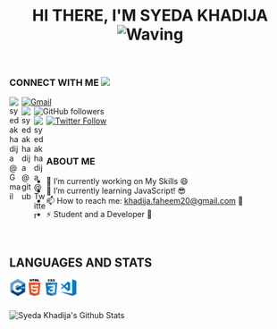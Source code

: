 # <div align="center">HI THERE, I'M SYEDA KHADIJA <img src="https://github.com/TheDudeThatCode/TheDudeThatCode/blob/master/Assets/Hi.gif" width="30px" alt="Waving"></div>


<br>


### CONNECT WITH ME <img src="https://github.com/TheDudeThatCode/TheDudeThatCode/blob/master/Assets/Handshake.gif" height="25px" />

[<img align="left" alt="syedakhadija @ Gmail" width="22px" src="https://github.com/TheDudeThatCode/TheDudeThatCode/blob/master/Assets/Gmail.svg" />][gmail]
[![Gmail](https://img.shields.io/badge/%20-Send%20Mail-black?color=1b6ee9&label=khadija.faheem20%40gmail.com&style=for-the-badge)](mailto:khadija.faheem20@gmail.com?subject=From%20GitHub&body=Hi,%20there.%20Found%20you%20from%20GitHub.)<br>
[<img align="left" alt="syedakhadija @ gitub" width="22px" src="https://cdn.jsdelivr.net/npm/simple-icons@v3/icons/github.svg" />][Github]
![GitHub followers](https://img.shields.io/github/followers/syedakhadija?color=1b6ee9&label=Follow%20%40syedakhadija&style=for-the-badge)<br>
[<img align="left" alt="syedakhadija @ Twitter" width="22px" src="https://github.com/TheDudeThatCode/TheDudeThatCode/blob/master/Assets/Twitter.svg" />][twitter]
[![Twitter Follow](https://img.shields.io/twitter/follow/syedakh89352230?color=1b6ee9&style=for-the-badge)](https://twitter.com/intent/follow?original_referer=https%3A%2F%2Fgithub.com%2Fsyedakh89352230&screen_name=syedakh89352230)<br>


<br>


### ABOUT ME

- 🔭 I’m currently working on My Skills 😄
- 🌱 I’m currently learning JavaScript! 😎
- 📫 How to reach me: khadija.faheem20@gmail.com 📧
- ⚡ Student and a Developer 🚀


<br>


## LANGUAGES AND STATS

<img align="left" alt="C++" width="30px" src="https://raw.githubusercontent.com/github/explore/361e2821e2dea67711cde99c9c40ed357061cf27/topics/cpp/cpp.png" />
<img align="left" alt="HTML5" width="30px" src="https://raw.githubusercontent.com/github/explore/80688e429a7d4ef2fca1e82350fe8e3517d3494d/topics/html/html.png" />
<img align="left" alt="CSS3" width="30px" src="https://raw.githubusercontent.com/github/explore/80688e429a7d4ef2fca1e82350fe8e3517d3494d/topics/css/css.png" />
<img align="left" alt="VS Code" width="30px" src="https://raw.githubusercontent.com/github/explore/80688e429a7d4ef2fca1e82350fe8e3517d3494d/topics/visual-studio-code/visual-studio-code.png" />


## <br>


<!-- <img align="center" justify="center" src="https://github-readme-stats.vercel.app/api/top-langs/?&username=syedakhadija&theme=tokyonight&bg_color=0d1117&show_icons=true&hide_border=true" /> -->
<img align="center" justify="center" alt="Syeda Khadija's Github Stats" src="https://github-readme-stats.vercel.app/api?username=syedakhadija&theme=tokyonight&bg_color=0d1117&show_icons=true&hide_border=true" />


[gmail]: (mailto:khadija.faheem20@gmail.com?subject=From%20GitHub&body=Hi,%20there.%20Found%20you%20from%20GitHub.)
[Github]: https://github.com/syedakhadija
[twitter]: https://twitter.com/syedakh89352230
